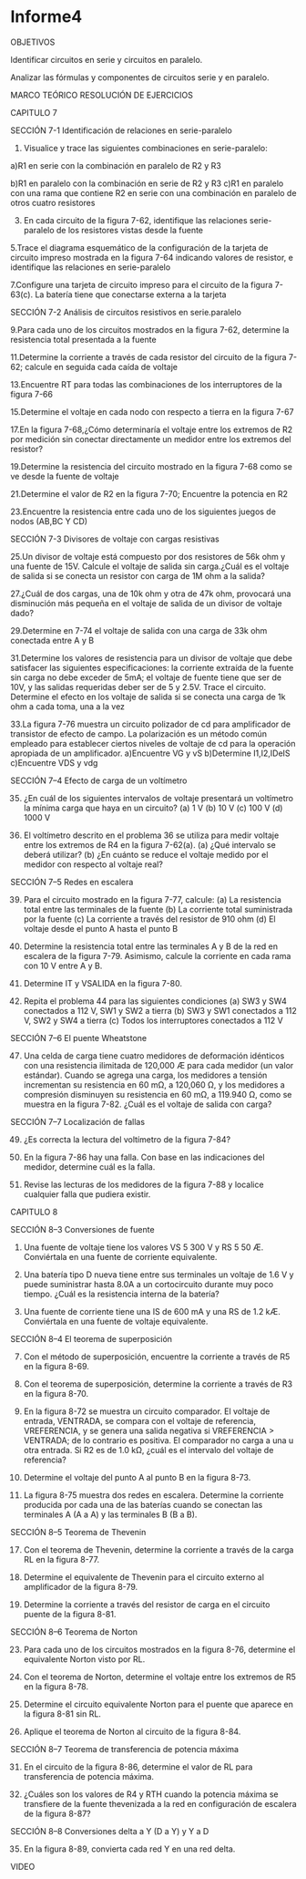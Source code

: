 # Informe4
OBJETIVOS

Identificar circuitos en serie y circuitos en paralelo.

Analizar las fórmulas y componentes de circuitos serie y en paralelo.

MARCO TEÓRICO 
RESOLUCIÓN DE EJERCICIOS 

CAPITULO 7 

SECCIÓN 7-1 Identificación de relaciones en serie-paralelo

1. Visualice y trace las siguientes combinaciones en serie-paralelo:

a)R1 en serie con la combinación en paralelo de R2 y R3

b)R1 en paralelo con la combinación en serie de R2 y R3
c)R1 en paralelo con una rama que contiene R2 en serie con una combinación en paralelo de otros cuatro resistores

3. En cada circuito de la figura 7-62, identifique las relaciones serie-paralelo de los resistores vistas desde la fuente

5.Trace el diagrama esquemático de la configuración de la tarjeta de circuito impreso mostrada en la figura 7-64 indicando valores de resistor, e identifique las relaciones en serie-paralelo

7.Configure una tarjeta de circuito impreso para el circuito de la figura 7-63(c). La batería tiene que conectarse externa a la tarjeta

SECCIÓN 7-2 Análisis de circuitos resistivos en serie.paralelo

9.Para cada uno de los circuitos mostrados en la figura 7-62, determine la resistencia total presentada a la fuente

11.Determine la corriente a través de cada resistor del circuito de la figura 7-62; calcule en seguida cada caída de voltaje

13.Encuentre RT para todas las combinaciones de los interruptores de la figura 7-66

15.Determine el voltaje en cada nodo con respecto a tierra en la figura 7-67

17.En la figura 7-68,¿Cómo determinaría el voltaje entre los extremos de R2 por medición sin conectar directamente un medidor entre los extremos del resistor?

19.Determine la resistencia del circuito mostrado en la figura 7-68 como se ve desde la fuente de voltaje

21.Determine el valor de R2 en la figura 7-70; Encuentre la potencia en R2

23.Encuentre la resistencia entre cada uno de los siguientes juegos de nodos (AB,BC Y CD)

SECCIÓN 7-3 Divisores de voltaje con cargas resistivas

25.Un divisor de voltaje está compuesto por dos resistores de 56k ohm y una fuente de 15V. Calcule el voltaje de salida sin carga.¿Cuál es el voltaje de salida si se conecta un resistor con carga de 1M ohm a la salida?

27.¿Cuál de dos cargas, una de 10k ohm y otra de 47k ohm, provocará una disminución más pequeña en el voltaje de salida de un divisor de voltaje dado?

29.Determine en 7-74 el voltaje de salida con una carga de 33k ohm conectada entre A y B

31.Determine los valores de resistencia para un divisor de voltaje que debe satisfacer las siguientes especificaciones: la corriente extraída de la fuente sin carga no debe exceder de 5mA; el voltaje de fuente tiene que ser de 10V, y las salidas requeridas deber ser de 5 y 2.5V. Trace el circuito. Determine el efecto en los voltaje de salida si se conecta una carga de 1k ohm a cada  toma, una a la vez

33.La figura 7-76 muestra un circuito polizador de cd para amplificador de transistor de efecto de campo. La polarización es un método común empleado para establecer ciertos niveles de voltaje de cd para la operación apropiada de un amplificador. a)Encuentre VG y vS   b)Determine I1,I2,IDeIS c)Encuentre VDS y vdg 

SECCIÓN 7–4 Efecto de carga de un voltímetro

35. ¿En cuál de los siguientes intervalos de voltaje presentará un voltímetro la mínima carga que haya en un circuito?
(a) 1 V 
(b) 10 V 
(c) 100 V 
(d) 1000 V

37. El voltímetro descrito en el problema 36 se utiliza para medir voltaje entre los extremos de R4 en la figura 7-62(a).
(a) ¿Qué intervalo se deberá utilizar?
(b) ¿En cuánto se reduce el voltaje medido por el medidor con respecto al voltaje real?

SECCIÓN 7–5 Redes en escalera

39. Para el circuito mostrado en la figura 7-77, calcule:
(a) La resistencia total entre las terminales de la fuente 
(b) La corriente total suministrada por la fuente
(c) La corriente a través del resistor de 910 ohm
(d) El voltaje desde el punto A hasta el punto B

41. Determine la resistencia total entre las terminales A y B de la red en escalera de la figura 7-79. Asimismo, calcule la corriente en cada rama con 10 V entre A y B.

43. Determine IT y VSALIDA en la figura 7-80.

45. Repita el problema 44 para las siguientes condiciones
(a) SW3 y SW4 conectados a 112 V, SW1 y SW2 a tierra
(b) SW3 y SW1 conectados a 112 V, SW2 y SW4 a tierra
(c) Todos los interruptores conectados a 112 V

SECCIÓN 7–6 El puente Wheatstone

47. Una celda de carga tiene cuatro medidores de deformación idénticos con una resistencia ilimitada de
120,000 Æ para cada medidor (un valor estándar). Cuando se agrega una carga, los medidores a tensión incrementan su resistencia en 60 mΩ, a 120,060 Ω, y los medidores a compresión disminuyen su resistencia en 60 mΩ, a 119.940 Ω, como se muestra en la figura 7-82. ¿Cuál es el voltaje de salida con carga?

SECCIÓN 7–7 Localización de fallas

49. ¿Es correcta la lectura del voltímetro de la figura 7-84?

51. En la figura 7-86 hay una falla. Con base en las indicaciones del medidor, determine cuál es la falla.

53. Revise las lecturas de los medidores de la figura 7-88 y localice cualquier falla que pudiera existir.

CAPITULO 8 

SECCIÓN 8–3 Conversiones de fuente

1. Una fuente de voltaje tiene los valores VS 5 300 V y RS 5 50 Æ. Conviértala en una fuente de corriente equivalente.

3. Una batería tipo D nueva tiene entre sus terminales un voltaje de 1.6 V y puede suministrar hasta 8.0A a un cortocircuito durante muy poco tiempo. ¿Cuál es la resistencia interna de la batería?

5. Una fuente de corriente tiene una IS de 600 mA y una RS de 1.2 kÆ. Conviértala en una fuente de voltaje equivalente.

SECCIÓN 8–4 El teorema de superposición

7. Con el método de superposición, encuentre la corriente a través de R5 en la figura 8-69.

9. Con el teorema de superposición, determine la corriente a través de R3 en la figura 8-70.

11. En la figura 8-72 se muestra un circuito comparador. El voltaje de entrada, VENTRADA, se compara con
el voltaje de referencia, VREFERENCIA, y se genera una salida negativa si VREFERENCIA > VENTRADA; de lo contrario es positiva. El comparador no carga a una u otra entrada. Si R2 es de 1.0 kΩ, ¿cuál es el intervalo del voltaje de referencia?

13. Determine el voltaje del punto A al punto B en la figura 8-73.

15. La figura 8-75 muestra dos redes en escalera. Determine la corriente producida por cada una de las baterías cuando se conectan las terminales A (A a A) y las terminales B (B a B).

SECCIÓN 8–5 Teorema de Thevenin

17. Con el teorema de Thevenin, determine la corriente a través de la carga RL en la figura 8-77.

19. Determine el equivalente de Thevenin para el circuito externo al amplificador de la figura 8-79.

21. Determine la corriente a través del resistor de carga en el circuito puente de la figura 8-81.

SECCIÓN 8–6 Teorema de Norton

23. Para cada uno de los circuitos mostrados en la figura 8-76, determine el equivalente Norton visto por RL.

25. Con el teorema de Norton, determine el voltaje entre los extremos de R5 en la figura 8-78.

27. Determine el circuito equivalente Norton para el puente que aparece en la figura 8-81 sin RL.

29. Aplique el teorema de Norton al circuito de la figura 8-84.

SECCIÓN 8–7 Teorema de transferencia de potencia máxima

31. En el circuito de la figura 8-86, determine el valor de RL para transferencia de potencia máxima.

33. ¿Cuáles son los valores de R4 y RTH cuando la potencia máxima se transfiere de la fuente thevenizada a la red en configuración de escalera de la figura 8-87?

SECCIÓN 8–8 Conversiones delta a Y (D a Y) y Y a D

35. En la figura 8-89, convierta cada red Y en una red delta.


VIDEO 
